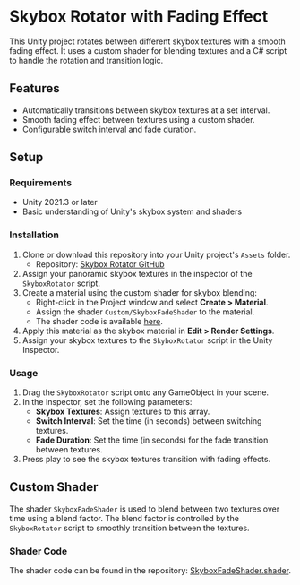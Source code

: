 # Skybox Rotator with Fading Effect

This Unity project rotates between different skybox textures with a smooth fading effect. It uses a custom shader for blending textures and a C# script to handle the rotation and transition logic.

## Features

- Automatically transitions between skybox textures at a set interval.
- Smooth fading effect between textures using a custom shader.
- Configurable switch interval and fade duration.

## Setup

### Requirements

- Unity 2021.3 or later
- Basic understanding of Unity's skybox system and shaders

### Installation

1. Clone or download this repository into your Unity project's `Assets` folder.
   - Repository: [Skybox Rotator GitHub](https://github.com/hsuehyt/SkyboxRotator)
2. Assign your panoramic skybox textures in the inspector of the `SkyboxRotator` script.
3. Create a material using the custom shader for skybox blending:
   - Right-click in the Project window and select **Create > Material**.
   - Assign the shader `Custom/SkyboxFadeShader` to the material.
   - The shader code is available [here](https://github.com/hsuehyt/SkyboxRotator/blob/main/SkyboxFadeShader.shader).
4. Apply this material as the skybox material in **Edit > Render Settings**.
5. Assign your skybox textures to the `SkyboxRotator` script in the Unity Inspector.

### Usage

1. Drag the `SkyboxRotator` script onto any GameObject in your scene.
2. In the Inspector, set the following parameters:
   - **Skybox Textures**: Assign textures to this array.
   - **Switch Interval**: Set the time (in seconds) between switching textures.
   - **Fade Duration**: Set the time (in seconds) for the fade transition between textures.
3. Press play to see the skybox textures transition with fading effects.

## Custom Shader

The shader `SkyboxFadeShader` is used to blend between two textures over time using a blend factor. The blend factor is controlled by the `SkyboxRotator` script to smoothly transition between the textures.

### Shader Code

The shader code can be found in the repository: [SkyboxFadeShader.shader](https://github.com/hsuehyt/SkyboxRotator/blob/main/SkyboxFadeShader.shader).